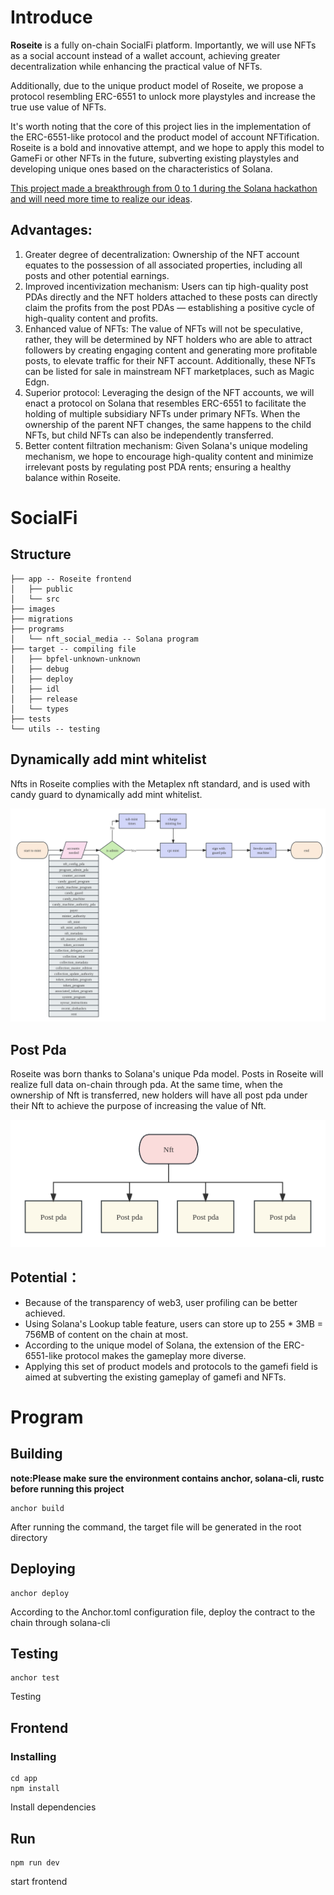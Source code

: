 # Introduce

**Roseite** is a fully on-chain SocialFi platform. Importantly, we will use NFTs as a social account instead of a wallet account, achieving greater decentralization while enhancing the practical value of NFTs.

Additionally, due to the unique product model of Roseite, we propose a protocol resembling ERC-6551 to unlock more playstyles and increase the true use value of NFTs.

It's worth noting that the core of this project lies in the implementation of the ERC-6551-like protocol and the product model of account NFTification. Roseite is a bold and innovative attempt, and we hope to apply this model to GameFi or other NFTs in the future, subverting existing playstyles and developing unique ones based on the characteristics of Solana.

<u>This project made a breakthrough from 0 to 1 during the Solana hackathon and will need more time to realize our ideas</u>.



## Advantages:

  1. Greater degree of decentralization: Ownership of the NFT account equates to the possession of all associated properties, including all posts and other potential earnings.
  2. Improved incentivization mechanism: Users can tip high-quality post PDAs directly and the NFT holders attached to these posts can directly claim the profits from the post PDAs — establishing a positive cycle of high-quality content and profits.
  3. Enhanced value of NFTs: The value of NFTs will not be speculative, rather, they will be determined by NFT holders who are able to attract followers by creating engaging content and generating more profitable posts, to elevate traffic for their NFT account. Additionally, these NFTs can be listed for sale in mainstream NFT marketplaces, such as Magic Edgn.
  4. Superior protocol: Leveraging the design of the NFT accounts, we will enact a protocol on Solana that resembles ERC-6551 to facilitate the holding of multiple subsidiary NFTs under primary NFTs. When the ownership of the parent NFT changes, the same happens to the child NFTs, but child NFTs can also be independently transferred.
  5. Better content filtration mechanism: Given Solana's unique modeling mechanism, we hope to encourage high-quality content and minimize irrelevant posts by regulating post PDA rents; ensuring a healthy balance within Roseite.



# SocialFi



## Structure
```
├── app -- Roseite frontend
│   ├── public
│   └── src
├── images
├── migrations
├── programs
│   └── nft_social_media -- Solana program
├── target -- compiling file
│   ├── bpfel-unknown-unknown
│   ├── debug
│   ├── deploy
│   ├── idl
│   ├── release
│   └── types
├── tests
└── utils -- testing
```


## Dynamically add mint whitelist

Nfts in Roseite complies with the Metaplex nft standard, and is used with candy guard to dynamically add mint whitelist.

![image-20231010155818315](./images/image-20231010155818315.png)



## Post Pda

Roseite was born thanks to Solana's unique Pda model. Posts in Roseite will realize full data on-chain through pda. At the same time, when the ownership of Nft is transferred, new holders will have all post pda under their Nft to achieve the purpose of increasing the value of Nft.

![未命名文件](./images/post.png)



## Potential：

- Because of the transparency of web3, user profiling can be better achieved.
- Using Solana's Lookup table feature, users can store up to 255 * 3MB = 756MB of content on the chain at most.
- According to the unique model of Solana, the extension of the ERC-6551-like protocol makes the gameplay more diverse.
- Applying this set of product models and protocols to the gamefi field is aimed at subverting the existing gameplay of gamefi and NFTs.



# Program

## Building

**note:Please make sure the environment contains anchor, solana-cli, rustc before running this project**

```
anchor build
```

After running the command, the target file will be generated in the root directory



## Deploying

```
anchor deploy
```

According to the Anchor.toml configuration file, deploy the contract to the chain through solana-cli



## Testing

```
anchor test
```

Testing



## Frontend

### Installing

```
cd app
npm install
```

Install dependencies



## Run

```
npm run dev
```

start frontend